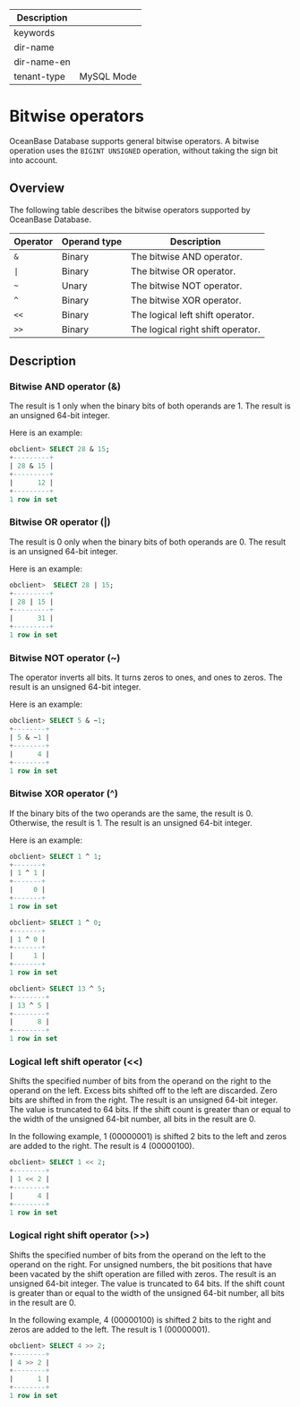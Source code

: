 | Description   |                 |
|---------------|-----------------|
| keywords      |                 |
| dir-name      |                 |
| dir-name-en   |                 |
| tenant-type   | MySQL Mode      |

# Bitwise operators

OceanBase Database supports general bitwise operators. A bitwise operation uses the `BIGINT UNSIGNED` operation, without taking the sign bit into account.

## Overview

The following table describes the bitwise operators supported by OceanBase Database.

| Operator | Operand type | Description |
|------|-------|------|
| `&` | Binary | The bitwise AND operator. |
| `\|` | Binary | The bitwise OR operator. |
| `~` | Unary | The bitwise NOT operator. |
| `^` | Binary | The bitwise XOR operator. |
| `<<` | Binary | The logical left shift operator. |
| `>>` | Binary | The logical right shift operator. |

## Description

### Bitwise AND operator (\&)

The result is 1 only when the binary bits of both operands are 1. The result is an unsigned 64-bit integer.

Here is an example:

```sql
obclient> SELECT 28 & 15;
+---------+
| 28 & 15 |
+---------+
|      12 |
+---------+
1 row in set
```

### Bitwise OR operator (\|)

The result is 0 only when the binary bits of both operands are 0. The result is an unsigned 64-bit integer.

Here is an example:

```sql
obclient>  SELECT 28 | 15;
+---------+
| 28 | 15 |
+---------+
|      31 |
+---------+
1 row in set
```

### Bitwise NOT operator (\~)

The operator inverts all bits. It turns zeros to ones, and ones to zeros. The result is an unsigned 64-bit integer.

Here is an example:

```sql
obclient> SELECT 5 & ~1;
+--------+
| 5 & ~1 |
+--------+
|      4 |
+--------+
1 row in set
```

### Bitwise XOR operator (\^)

If the binary bits of the two operands are the same, the result is 0. Otherwise, the result is 1. The result is an unsigned 64-bit integer.

Here is an example:

```sql
obclient> SELECT 1 ^ 1;
+-------+
| 1 ^ 1 |
+-------+
|     0 |
+-------+
1 row in set

obclient> SELECT 1 ^ 0;
+-------+
| 1 ^ 0 |
+-------+
|     1 |
+-------+
1 row in set

obclient> SELECT 13 ^ 5;
+--------+
| 13 ^ 5 |
+--------+
|      8 |
+--------+
1 row in set
```

### Logical left shift operator (\<\<)

Shifts the specified number of bits from the operand on the right to the operand on the left. Excess bits shifted off to the left are discarded. Zero bits are shifted in from the right. The result is an unsigned 64-bit integer. The value is truncated to 64 bits. If the shift count is greater than or equal to the width of the unsigned 64-bit number, all bits in the result are 0.

In the following example, 1 (00000001) is shifted 2 bits to the left and zeros are added to the right. The result is 4 (00000100).

```sql
obclient> SELECT 1 << 2;
+--------+
| 1 << 2 |
+--------+
|      4 |
+--------+
1 row in set
```

### Logical right shift operator (\>\>)

Shifts the specified number of bits from the operand on the left to the operand on the right. For unsigned numbers, the bit positions that have been vacated by the shift operation are filled with zeros. The result is an unsigned 64-bit integer. The value is truncated to 64 bits. If the shift count is greater than or equal to the width of the unsigned 64-bit number, all bits in the result are 0.

In the following example, 4 (00000100) is shifted 2 bits to the right and zeros are added to the left. The result is 1 (00000001).

```sql
obclient> SELECT 4 >> 2;
+--------+
| 4 >> 2 |
+--------+
|      1 |
+--------+
1 row in set
```
